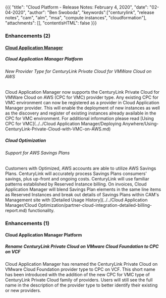 {{{
"title": "Cloud Platform - Release Notes: February 4, 2020",
"date": "02-04-2020",
"author": "Ben Swoboda",
"keywords":["centurylink", "release notes", "cam", "alm", "msa", "compute instances", "cloudformation"],
"attachments": [],
"contentIsHTML": false
}}}

### Enhancements (2)

#### [Cloud Application Manager](https://www.ctl.io/cloud-application-manager/)

##### Cloud Application Manager Platform

###### New Provider Type for CenturyLink Private Cloud for VMWare Cloud on AWS

Cloud Application Manager now supports the CenturyLink Private Cloud for VMWare Cloud on AWS (CPC for VMC) provider type. Any existing CPC for VMC environment can now be registered as a provider in Cloud Application Manager provider. This will enable the deployment of new instances as well as the discovery and register of existing instances already available in the CPC for VMC environment. For additional information please read [Using CPC for VMC](../../Cloud Application Manager/Deploying Anywhere/Using-CenturyLink-Private-Cloud-with-VMC-on-AWS.md)

##### Cloud Optimization

###### Support for AWS Savings Plans

Customers with Optimized, AWS accounts are able to utilize AWS Savings Plans. CenturyLink will accurately process Savings Plans consumers' savings, plus up-front and ongoing costs. CenturyLink will use familiar patterns established by Reserved Instance billing. On invoices, Cloud Application Manager will blend Savings Plan elements in the same line items as Reserved Instances and break out details of Savings Plans within CAM's Management site with [Detailed Usage History](../../Cloud Application Manager/Cloud Optimization/partner-cloud-integration-detailed-billing-report.md) functionality.


### Enhancements (1)

#### Cloud Application Manager Platform

##### Rename CenturyLink Private Cloud on VMware Cloud Foundation to CPC on VCF

Cloud Application Manager has renamed the CenturyLink Private Cloud on VMware Cloud Foundation provider type to CPC on VCF. This short name has been introduced with the addition of the new CPC for VMC type of CenturyLink Private Cloud family of providers. Users will still see the full name in the description of the provider type to better identify their existing or new providers.

